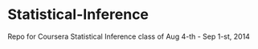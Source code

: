 Statistical-Inference
=====================

Repo for Coursera Statistical Inference class of Aug 4-th - Sep 1-st, 2014
